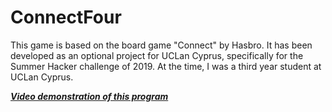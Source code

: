 # ConnectFour
This game is based on the board game "Connect" by Hasbro. It has been developed as an optional project for UCLan Cyprus, specifically for the Summer Hacker challenge of 2019. At the time, I was a third year student at UCLan Cyprus.

[**_Video demonstration of this program_**](https://drive.google.com/file/d/1ShX5wNO0a_BXU5jGbL_vUBVoRDVNXWRn/view?usp=sharing)
